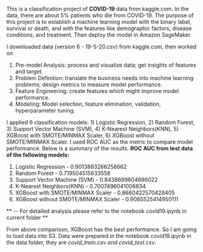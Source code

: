 This is a classification project of **COVID-19** data from kaggle.com. In the data, there are about 5% patients who die from COVID-19. The purpose of this project is to establish a machine learning model with the binary label, survival or death, and with the features like demographic factors, disease conditions, and treatment. Then deploy the model in Amazon SageMaker.

I downloaded data (version 6 - 19-5-20.csv) from kaggle.com, then worked on 
1. Pre-model Analysis: process and visualize data; get insights of features and target.
2. Problem Definition: translate the business needs into machine learning problems; design metrics to measure model performance.
3. Feature Engineering: create features which might improve model performance.
4. Modeling: Model selection, feature elimination, validation, hyperparameter tuning.

I applied 6 classification models: 1) Logistic Regression, 2) Random Forest, 3) Support Vector Machine (SVM), 4) K-Nearest Neighbors(KNN), 5) XGBoost with SMOTE/MINMAX Scaler, 6) XGBoost without SMOTE/MINMAX Scaler. I used ROC AUC as the metric to compare model performance. Below is a summary of the results.
**ROC AUC from test data of the following models:**
1) Logistic Regression - 0.9013883266258662
2) Random Forest - 0.719504515633558
3) Support Vector Machine (SVM) - 0.8438699604696022
4) K-Nearest Neighbors(KNN) - 0.7007496041006834
5) XGBoost with SMOTE/MINMAX Scaler - 0.8660422570428405
6) XGBoost without SMOTE/MINMAX Scaler - 0.9085525414950111

** -- For detailed analysis please refer to the notebook covid19.ipynb in current folder ** 

From above comparison, XGBoost has the best performance. So I am going to load data into S3. Data were prepared in the notebook covid19.ipynb in the data folder, they are *covid_train.csv and covid_test.csv*. 










